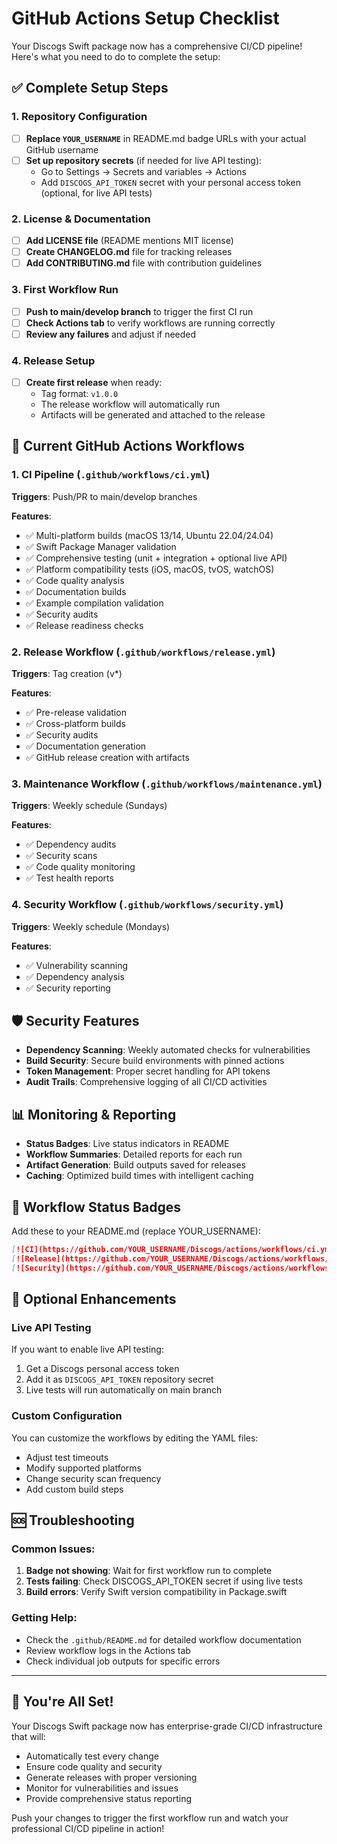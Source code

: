 # GitHub Actions Setup Checklist

Your Discogs Swift package now has a comprehensive CI/CD pipeline! Here's what you need to do to complete the setup:

## ✅ Complete Setup Steps

### 1. Repository Configuration

- [ ] **Replace `YOUR_USERNAME`** in README.md badge URLs with your actual GitHub username
- [ ] **Set up repository secrets** (if needed for live API testing):
  - Go to Settings → Secrets and variables → Actions
  - Add `DISCOGS_API_TOKEN` secret with your personal access token (optional, for live API tests)

### 2. License & Documentation

- [ ] **Add LICENSE file** (README mentions MIT license)
- [ ] **Create CHANGELOG.md** file for tracking releases
- [ ] **Add CONTRIBUTING.md** file with contribution guidelines

### 3. First Workflow Run

- [ ] **Push to main/develop branch** to trigger the first CI run
- [ ] **Check Actions tab** to verify workflows are running correctly
- [ ] **Review any failures** and adjust if needed

### 4. Release Setup

- [ ] **Create first release** when ready:
  - Tag format: `v1.0.0`
  - The release workflow will automatically run
  - Artifacts will be generated and attached to the release

## 🔧 Current GitHub Actions Workflows

### 1. CI Pipeline (`.github/workflows/ci.yml`)
**Triggers**: Push/PR to main/develop branches

**Features**:
- ✅ Multi-platform builds (macOS 13/14, Ubuntu 22.04/24.04)
- ✅ Swift Package Manager validation
- ✅ Comprehensive testing (unit + integration + optional live API)
- ✅ Platform compatibility tests (iOS, macOS, tvOS, watchOS)
- ✅ Code quality analysis
- ✅ Documentation builds
- ✅ Example compilation validation
- ✅ Security audits
- ✅ Release readiness checks

### 2. Release Workflow (`.github/workflows/release.yml`)
**Triggers**: Tag creation (v*)

**Features**:
- ✅ Pre-release validation
- ✅ Cross-platform builds
- ✅ Security audits
- ✅ Documentation generation
- ✅ GitHub release creation with artifacts

### 3. Maintenance Workflow (`.github/workflows/maintenance.yml`)
**Triggers**: Weekly schedule (Sundays)

**Features**:
- ✅ Dependency audits
- ✅ Security scans
- ✅ Code quality monitoring
- ✅ Test health reports

### 4. Security Workflow (`.github/workflows/security.yml`)
**Triggers**: Weekly schedule (Mondays)

**Features**:
- ✅ Vulnerability scanning
- ✅ Dependency analysis
- ✅ Security reporting

## 🛡️ Security Features

- **Dependency Scanning**: Weekly automated checks for vulnerabilities
- **Build Security**: Secure build environments with pinned actions
- **Token Management**: Proper secret handling for API tokens
- **Audit Trails**: Comprehensive logging of all CI/CD activities

## 📊 Monitoring & Reporting

- **Status Badges**: Live status indicators in README
- **Workflow Summaries**: Detailed reports for each run
- **Artifact Generation**: Build outputs saved for releases
- **Caching**: Optimized build times with intelligent caching

## 🚀 Workflow Status Badges

Add these to your README.md (replace YOUR_USERNAME):

```markdown
[![CI](https://github.com/YOUR_USERNAME/Discogs/actions/workflows/ci.yml/badge.svg)](https://github.com/YOUR_USERNAME/Discogs/actions/workflows/ci.yml)
[![Release](https://github.com/YOUR_USERNAME/Discogs/actions/workflows/release.yml/badge.svg)](https://github.com/YOUR_USERNAME/Discogs/actions/workflows/release.yml)
[![Security](https://github.com/YOUR_USERNAME/Discogs/actions/workflows/security.yml/badge.svg)](https://github.com/YOUR_USERNAME/Discogs/actions/workflows/security.yml)
```

## 📝 Optional Enhancements

### Live API Testing
If you want to enable live API testing:
1. Get a Discogs personal access token
2. Add it as `DISCOGS_API_TOKEN` repository secret
3. Live tests will run automatically on main branch

### Custom Configuration
You can customize the workflows by editing the YAML files:
- Adjust test timeouts
- Modify supported platforms
- Change security scan frequency
- Add custom build steps

## 🆘 Troubleshooting

### Common Issues:
1. **Badge not showing**: Wait for first workflow run to complete
2. **Tests failing**: Check DISCOGS_API_TOKEN secret if using live tests
3. **Build errors**: Verify Swift version compatibility in Package.swift

### Getting Help:
- Check the `.github/README.md` for detailed workflow documentation
- Review workflow logs in the Actions tab
- Check individual job outputs for specific errors

---

## 🎉 You're All Set!

Your Discogs Swift package now has enterprise-grade CI/CD infrastructure that will:
- Automatically test every change
- Ensure code quality and security
- Generate releases with proper versioning
- Monitor for vulnerabilities and issues
- Provide comprehensive status reporting

Push your changes to trigger the first workflow run and watch your professional CI/CD pipeline in action!
